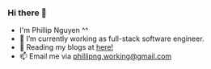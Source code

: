 ### Hi there 👋
- I'm Phillip Nguyen  ^^
- 🔭 I’m currently working as full-stack software engineer.
- 👯 Reading my blogs at <a href="https://phillipng.netlify.app/" target="_blank">here!</a>
- 📫 Email me via phillipng.working@gmail.com
